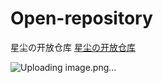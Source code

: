 # Open-repository
星尘の开放仓库
<a href="https://pan.xingchencloud.top/" title="星尘の开放仓库">星尘の开放仓库</a>

![Uploading image.png…]()
